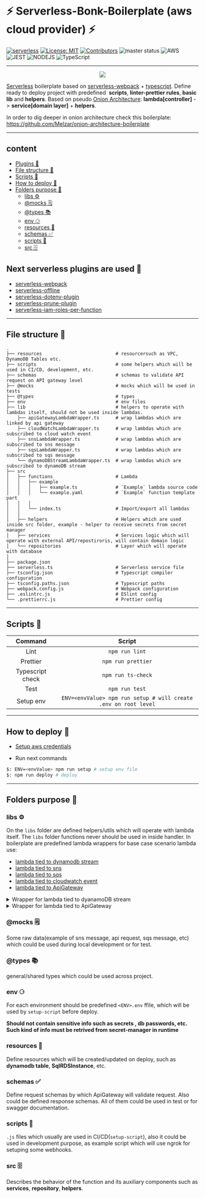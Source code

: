 # ⚡️ Serverless-Bonk-Boilerplate (aws cloud provider) ⚡️


[![serverless](http://public.serverless.com/badges/v3.svg)](http://www.serverless.com) [![License: MIT](https://img.shields.io/badge/License-MIT-yellow.svg)](https://opensource.org/licenses/MIT) [![Contributors][ico-contributors]][link-contributors] ![master status](https://github.com/collierrgbsitisfise/serverless-bonk-template/actions/workflows/main.yaml/badge.svg?branch=master) ![AWS](https://img.shields.io/badge/AWS%20-%23FF9900.svg?&style=for-the-badge&logo=amazon-aws&logoColor=black) ![JEST](https://img.shields.io/badge/-jest-%23C21325?&style=for-the-badge&logo=jest&logoColor=white) ![NODEJS](https://img.shields.io/badge/node.js%20-%2343853D.svg?&style=for-the-badge&logo=node.js&logoColor=white) ![TypeScript](https://img.shields.io/badge/typescript%20-%23007ACC.svg?&style=for-the-badge&logo=typescript&logoColor=white)

_ _ _

<div style="text-align:center">
  <img src="https://github.com/collierrgbsitisfise/serverless-bonk-template/blob/master/docs/bonk-logo.png" align="center"/>
</div>



[Serverless](https://www.serverless.com/) boilerplate based on [serverless-webpack](https://github.com/serverless-heaven/serverless-webpack) + [typescript](https://www.typescriptlang.org/). Define ready to deploy project with predefined  **scripts**, **linter-prettier rules**, **basic lib** and **helpers**. Based on pseudo [Onion Architecture](https://jeffreypalermo.com/2008/07/the-onion-architecture-part-1/): **lambda[controller]** -> **service[domain layer]** + **helpers**.

In order to dig deeper in onion architecture check this boilerplate: https://github.com/Melzar/onion-architecture-boilerplate
_ _ _

<h2 id="plugins">content</h2>

<ul>
    <li><a href="#plugins">Plugins 🔌</a></li>
    <li><a href="#file-structure">File structure 📁</a></li>
    <li><a href="#scripts">Scripts 📜</a></li>
    <li><a href="#deploy">How to deploy 🚀</a></li>
    <li>
      <a href="#folders">Folders purpose 📂</a>
      <ul>
        <li><a href="#folders-libs">libs ⚙️</a></li>
        <li><a href="#folders-mocks">@mocks 🗒️</a></li>
        <li><a href="#folders-types">@types 📚</li>
        <li><a href="#folders-env">env ⚆</a></li>
        <li><a href="#folders-resources">resources 🔆</a></li>
        <li><a href="#folders-schemas">schemas ✅</a></li>
        <li><a href="#folders-scripts">scripts 📜</a></li>
        <li><a href="#folders-src">src 🗄️</a></li>
      </ul>
    </li>
    
</ul>

<h2 id="plugins">Next serverless plugins are used 🔌</h2>

  - [serverless-webpack](https://github.com/serverless-heaven/serverless-webpack)
  - [serverless-offline](https://github.com/dherault/serverless-offline)
  - [serverless-dotenv-plugin](https://github.com/neverendingqs/serverless-dotenv-plugin)
  - [serverless-prune-plugin](https://github.com/claygregory/serverless-prune-plugin)
  - [serverless-iam-roles-per-function](https://github.com/functionalone/serverless-iam-roles-per-function)

___
<h2 id="file-structure">File structure 📁</h2>

```dotnetcli
.
├── resources                           # resourcersuch as VPC, DynamoDB Tables etc.
├── scripts                             # some helpers which will be used in CI/CD, development, etc.
├── schemas                             # schemas to validate API request on API gateway level
├── @mocks                              # mocks which will be used in tests
├── @types                              # types
├── env                                 # env files
├── lib                                 # helpers to operate with lambdas itself, should not be used inside lambdas.
    ├── apiGatewayLambdaWrapper.ts      # wrap lambdas which are linked by api gateway
    ├── cloudWatchLambdaWrapper.ts      # wrap lambdas which are subscribed to cloud watch event
    ├── snsLambdaWrapper.ts             # wrap lambdas which are subscribed to sns message
    ├── sqsLambdaWrapper.ts             # wrap lambdas which are subscribed to sqs message
    └── dynamoDBStreamLambdaWrapper.ts  # wrap lambdas which are subscribed to dynamoDB stream
├── src
│   ├── functions                       # Lambda
│   │   ├── example
│   │   │   ├── example.ts              # `Example` lambda source code
│   │   │   └── example.yaml            # `Example` function template part 
│   │   │
│   │   └── index.ts                    # Import/export all lambdas
│   │
│   ├── helpers                         # Helpers which are used inside src folder, example - helper to receive secrets from secret manager
│   ├── services                        # Services logic which will operate with external API/repostiroris, will contain domain logic
│   └── repositories                    # Layer which will operate with database
│
├── package.json
├── serverless.ts                       # Serverless service file
├── tsconfig.json                       # Typescript compiler configuration
├── tsconfig.paths.json                 # Typescript paths
├── webpack.config.js                   # Webpack configuration
├── .eslintrc.js                        # ESlint config
└── .prettierrc.js                      # Prettier config
```

___

<h2 id="scripts">Scripts 📜</h2>


|     Command      |                             Script                              |
| :--------------: | :-------------------------------------------------------------: |
| Lint             | `npm run lint`                                                  |
| Prettier         | `npm run prettier`                                              |
| Typescript check | `npm run ts-check`                                              |
| Test             | `npm run test`                                                  |
| Setup env        | `ENV=<envValue> npm run setup # will create .env on root level` |

___

<h2 id="deploy">How to deploy 🚀</h2>

- [Setup aws credentials](https://www.serverless.com/framework/docs/providers/aws/guide/credentials/)

- Run next commands
```bash
$: ENV=<envValue> npm run setup # setup env file
$: npm run deploy # deploy
```

___

<h2 id="folders">Folders purpose 📂</h2>

<h3 id="folders-libs">libs ⚙️</h3>

On the `libs` folder are defined helpers/utils which will operate with lambda itself. The `libs` folder functions never should be used in inside handler. In boilerplate are predefined lambda wrappers for base case scenario lambda use: 
- [lambda tied to dynamodb stream](https://docs.aws.amazon.com/lambda/latest/dg/with-ddb.html)
- [lambda tied to sns](https://docs.aws.amazon.com/lambda/latest/dg/with-sns.html)
- [lambda tied to sqs](https://docs.aws.amazon.com/lambda/latest/dg/with-sqs.html)
- [lambda tied to cloudwatch event](https://docs.aws.amazon.com/lambda/latest/dg/services-cloudwatchevents.html)
- [lambda tied to ApiGateway](https://docs.aws.amazon.com/lambda/latest/dg/services-apigateway.html)

<details>
  <summary>Wrapper for lambda tied to dyanamoDB stream</summary>
  <p>


```javascript
import { DynamoDBStreamEvent, Context, Callback } from 'aws-lambda';

export const dynamoDblambdaWrapper = (
  lambda: (event: DynamoDBStreamEvent, context: Context, callback: Callback) => Promise<any>,
  onSucces: (event: DynamoDBStreamEvent, result: any) => any | PromiseLike<any>,
  onError: (event: DynamoDBStreamEvent, error: Error) => any | PromiseLike<any>,
) => {
  return function wrapp(event: DynamoDBStreamEvent, context?: Context, callback?: Callback): Promise<any> {
    return Promise.resolve()
      .then(() => lambda(event, context, callback))
      .then((res: any) => onSucces(event, res))
      .catch((err: Error) => onError(event, err));
  };
};

```

</p>
</details>

<details>
  <summary>Wrapper for lambda tied to ApiGateway</summary>
  <p>


```javascript
import { APIGatewayEvent, Context, Callback, APIGatewayProxyResult } from 'aws-lambda';

export type Headers = { [key: string]: string };

export type LambdaFunction = (
  event: APIGatewayEvent,
  context?: Context,
  callback?: Callback,
) => [any, number, Headers] | Promise<[any, number, Headers]>;

export type OnSuccesHandler = (
  value: any,
  statusCode: number,
  headers?: Headers,
) => APIGatewayProxyResult | PromiseLike<APIGatewayProxyResult>;

export type OnErrorHandle = (error: Error) => Promise<APIGatewayProxyResult>;

const defaultHeaders = {
  'Content-Type': 'application/json',
  'Access-Control-Allow-Origin': '*',
  'Access-Control-Allow-Credentials': true,
};

const onSuccesHandler = (
  data: any,
  statusCode: number,
  headers?: Headers,
): APIGatewayProxyResult | PromiseLike<APIGatewayProxyResult> => ({
  statusCode,
  headers: {
    ...defaultHeaders,
    ...headers,
  },
  body: JSON.stringify(data),
});

const onErrorHandler = async (error: Error): Promise<APIGatewayProxyResult> => {
  return {
    statusCode: 500,
    headers: defaultHeaders,
    body: JSON.stringify(error),
  };
};

export const apiGatewayLambdaWrapper = (
  lambda: LambdaFunction,
  onSucces: OnSuccesHandler = onSuccesHandler,
  onError: OnErrorHandle = onErrorHandler,
) => {
  return function wrapp(event: APIGatewayEvent, context: Context, callback: Callback): Promise<APIGatewayProxyResult> {
    return Promise.resolve()
      .then(() => lambda(event, context, callback))
      .then(([res, code, headers]: [any, number, Headers]) => onSucces(res, code, headers))
      .catch(onError);
  };
};
```

</p>
</details>

<h3 id="folders-mocks">@mocks 🗒️</h3>

Some raw data(example of sns message, api request, sqs message, etc) which could be used during local development or for test.

<h3 id="folders-types">@types 📚</h3>


general/shared types which could be used across project.

<h3 id="folders-env">env ⚆</h3>


For each environment should be predefined `<ENV>.env` ffile, which will be used by `setup-script` before deploy.

**Should not contain sensitive info such as secrets , db passwords, etc. Such kind of info must be retrived from secret-manager in runtime**

<h3 id="folders-resources">resources 🔆</h3>

Define resources which will be created/updated on deploy, such as **dynamodb table**, **SqlRDSInstance**, etc.
 
<h3 id="folders-schemas">schemas ✅</h3>

Define request schemas by which ApiGateway will validate request. Also could be defined response schemas. All of them could be used in test or for swagger documentation.

<h3 id="folders-scripts">scripts 📜</h3>

`.js` files which usually are used in CI/CD(`setup-script`), also it could be used in development purpose, as example script which will use ngrok for setuping some webhooks.

<h3 id="folders-src">src 🗄️</h3>


Describes the behavior of the function and its auxiliary components such as **services**, **repository**, **helpers**.

[ico-contributors]: https://img.shields.io/github/contributors/collierrgbsitisfise/serverless-bonk-template.svg

[link-contributors]: https://github.com/collierrgbsitisfise/serverless-bonk-template
